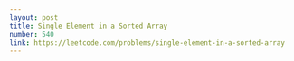 ```yaml
---
layout: post
title: Single Element in a Sorted Array
number: 540
link: https://leetcode.com/problems/single-element-in-a-sorted-array
---
```

